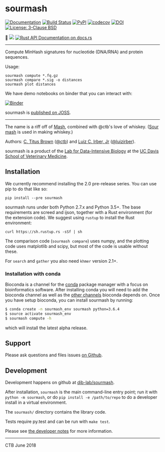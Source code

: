 <meta charset="utf-8"/>

# sourmash

[![Documentation](https://readthedocs.org/projects/sourmash/badge/?version=latest)](http://sourmash.readthedocs.io/en/latest/)
[![Build Status](https://travis-ci.com/dib-lab/sourmash.svg?branch=master)](https://travis-ci.com/dib-lab/sourmash)
<a href="https://pypi.org/project/sourmash/"><img alt="PyPI" src="https://badge.fury.io/py/sourmash.svg"></a>
[![codecov](https://codecov.io/gh/dib-lab/sourmash/branch/master/graph/badge.svg)](https://codecov.io/gh/dib-lab/sourmash)
[![DOI](http://joss.theoj.org/papers/10.21105/joss.00027/status.svg)](http://joss.theoj.org/papers/10.21105/joss.00027)
<a href="https://github.com/dib-lab/sourmash/blob/master/LICENSE"><img alt="License: 3-Clause BSD" src="https://img.shields.io/badge/License-BSD%203--Clause-blue.svg"></a>

🦀
[![](http://meritbadge.herokuapp.com/sourmash)](https://crates.io/crates/sourmash)
[![Rust API Documentation on docs.rs](https://docs.rs/sourmash/badge.svg)](https://docs.rs/sourmash)

---

Compute MinHash signatures for nucleotide (DNA/RNA) and protein sequences.

Usage:

    sourmash compute *.fq.gz
    sourmash compare *.sig -o distances
    sourmash plot distances

We have demo notebooks on binder that you can interact with:

[![Binder](http://mybinder.org/badge.svg)](http://mybinder.org/repo/dib-lab/sourmash)

sourmash is [published on JOSS](https://doi.org/10.21105/joss.00027).

----

The name is a riff off of [Mash](https://github.com/marbl/Mash),
combined with @ctb's love of whiskey.
([Sour mash](https://en.wikipedia.org/wiki/Sour_mash) is used in
making whiskey.)

Authors: [C. Titus Brown](mailto:titus@idyll.org) ([@ctb](http://github.com/ctb)) and [Luiz C. Irber, Jr](mailto:sourmash@luizirber.org) ([@luizirber](http://github.com/luizirber)).

sourmash is a product of the
[Lab for Data-Intensive Biology](http://ivory.idyll.org/lab/) at the
[UC Davis School of Veterinary Medicine](http://www.vetmed.ucdavis.edu).

## Installation

We currently recommend installing the 2.0 pre-release series.
You can use pip to do that like so:

    pip install --pre sourmash

sourmash runs under both Python 2.7.x and Python 3.5+.  The base
requirements are screed and ijson, together with a Rust environment (for the
extension code). We suggest using `rustup` to install the Rust environment:

    curl https://sh.rustup.rs -sSf | sh

The comparison code (`sourmash compare`) uses numpy, and the plotting
code uses matplotlib and scipy, but most of the code is usable without
these.

For `search` and `gather` you also need `khmer` version 2.1+.

### Installation with conda

Bioconda is a channel for the [conda](http://conda.pydata.org/docs/intro.html) package manager with a focus on bioinformatics software. After installing conda you will need to add the bioconda channel as well as the [other channels](https://bioconda.github.io/index.html#set-up-channels) bioconda depends on. Once you have setup bioconda, you can install sourmash by running:

```bash
$ conda create -n sourmash_env sourmash python=3.6.4
$ source activate sourmash_env
$ sourmash compute -h
```

which will install the latest alpha release.

## Support

Please ask questions and files issues
[on Github](https://github.com/dib-lab/sourmash/issues).

## Development

Development happens on github at
[dib-lab/sourmash](https://github.com/dib-lab/sourmash).

After installation, `sourmash` is the main command-line entry point;
run it with `python -m sourmash`, or do `pip install -e /path/to/repo` to
do a developer install in a virtual environment.

The `sourmash/` directory contains the library code.

Tests require py.test and can be run with `make test`.

Please see [the developer notes](doc/developer.md) for more information.

----

CTB
June 2018
